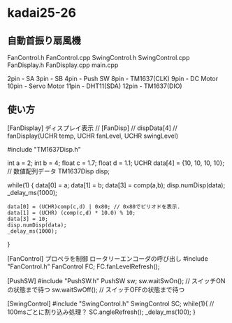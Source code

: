 # kadai25-26
## 自動首振り扇風機

 FanControl.h
 FanControl.cpp
 SwingControl.h
 SwingControl.cpp
 FanDisplay.h
 FanDisplay.cpp
 main.cpp

 2pin - SA
 3pin - SB
 4pin - Push SW
 8pin - TM1637(CLK)
 9pin - DC Motor
 10pin - Servo Motor
 11pin - DHT11(SDA)
 12pin - TM1637(DIO)

 ## 使い方

[FanDisplay] ディスプレイ表示
// [FanDisp]
// dispData[4]
// fanDisplay(UCHR temp, UCHR fanLevel, UCHR swingLevel)

#include "TM1637Disp.h"

int a = 2;
int b = 4;
float c = 1.7;
float d = 1.1;
UCHR data[4] = {10, 10, 10, 10}; // 数値配列データ
TM1637Disp disp;

while(1) {
	data[0] = a;
	data[1] = b;
	data[3] = comp(a,b);
	disp.numDisp(data);
	_delay_ms(1000);
		
	data[0] = (UCHR)comp(c,d) | 0x80; // 0x80でピリオドを表示.
	data[1] = (UCHR) (comp(c,d) * 10.0) % 10;
	data[3] = 10;
	disp.numDisp(data);
	_delay_ms(1000);
}

[FanControl] プロペラを制御 ロータリーエンコーダの呼び出し
#include "FanControl.h"
FanControl FC;
FC.fanLevelRefresh();

[PushSW]
#include "PushSW.h"
PushSW sw;
sw.waitSwOn();  // スイッチONの状態まで待つ
sw.waitSwOff();	// スイッチOFFの状態まで待つ


[SwingControl]
#include "SwingControl.h"
SwingControl SC;
while(1){ // 100msごとに割り込み処理？
	SC.angleRefresh();
	_delay_ms(100);
}
